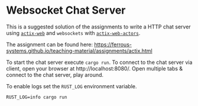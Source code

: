 # Websocket Chat Server

This is a suggested solution of the assignments to write a HTTP chat server using [`actix-web`](https://github.com/actix/actix-web) and `websockets` with [`actix-web-actors`](https://github.com/actix/actix-web/tree/master/actix-web-actors).

The assignment can be found here: https://ferrous-systems.github.io/teaching-material/assignments/actix.html

To start the chat server execute `cargo run`. To connect to the chat server via client, open your browser at http://localhost:8080/. Open multiple tabs & connect to the chat server, play around.

To enable logs set the `RUST_LOG` environment variable.

```shell
RUST_LOG=info cargo run
```

